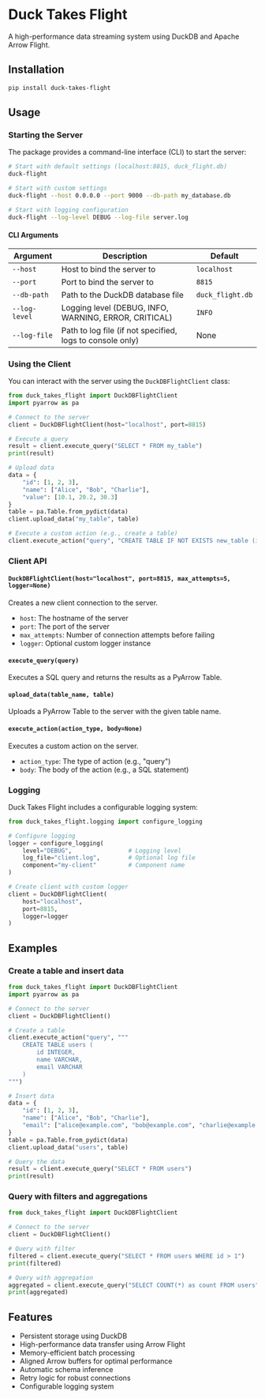 # Duck Takes Flight

A high-performance data streaming system using DuckDB and Apache Arrow Flight.

## Installation

```bash
pip install duck-takes-flight
```

## Usage

### Starting the Server

The package provides a command-line interface (CLI) to start the server:

```bash
# Start with default settings (localhost:8815, duck_flight.db)
duck-flight

# Start with custom settings
duck-flight --host 0.0.0.0 --port 9000 --db-path my_database.db

# Start with logging configuration
duck-flight --log-level DEBUG --log-file server.log
```

#### CLI Arguments

| Argument | Description | Default |
|----------|-------------|---------|
| `--host` | Host to bind the server to | `localhost` |
| `--port` | Port to bind the server to | `8815` |
| `--db-path` | Path to the DuckDB database file | `duck_flight.db` |
| `--log-level` | Logging level (DEBUG, INFO, WARNING, ERROR, CRITICAL) | `INFO` |
| `--log-file` | Path to log file (if not specified, logs to console only) | None |

### Using the Client

You can interact with the server using the `DuckDBFlightClient` class:

```python
from duck_takes_flight import DuckDBFlightClient
import pyarrow as pa

# Connect to the server
client = DuckDBFlightClient(host="localhost", port=8815)

# Execute a query
result = client.execute_query("SELECT * FROM my_table")
print(result)

# Upload data
data = {
    "id": [1, 2, 3],
    "name": ["Alice", "Bob", "Charlie"],
    "value": [10.1, 20.2, 30.3]
}
table = pa.Table.from_pydict(data)
client.upload_data("my_table", table)

# Execute a custom action (e.g., create a table)
client.execute_action("query", "CREATE TABLE IF NOT EXISTS new_table (id INT, name VARCHAR)")
```

### Client API

#### `DuckDBFlightClient(host="localhost", port=8815, max_attempts=5, logger=None)`

Creates a new client connection to the server.

- `host`: The hostname of the server
- `port`: The port of the server
- `max_attempts`: Number of connection attempts before failing
- `logger`: Optional custom logger instance

#### `execute_query(query)`

Executes a SQL query and returns the results as a PyArrow Table.

#### `upload_data(table_name, table)`

Uploads a PyArrow Table to the server with the given table name.

#### `execute_action(action_type, body=None)`

Executes a custom action on the server.
- `action_type`: The type of action (e.g., "query")
- `body`: The body of the action (e.g., a SQL statement)

### Logging

Duck Takes Flight includes a configurable logging system:

```python
from duck_takes_flight.logging import configure_logging

# Configure logging
logger = configure_logging(
    level="DEBUG",                # Logging level
    log_file="client.log",        # Optional log file
    component="my-client"         # Component name
)

# Create client with custom logger
client = DuckDBFlightClient(
    host="localhost", 
    port=8815,
    logger=logger
)
```

## Examples

### Create a table and insert data

```python
from duck_takes_flight import DuckDBFlightClient
import pyarrow as pa

# Connect to the server
client = DuckDBFlightClient()

# Create a table
client.execute_action("query", """
    CREATE TABLE users (
        id INTEGER,
        name VARCHAR,
        email VARCHAR
    )
""")

# Insert data
data = {
    "id": [1, 2, 3],
    "name": ["Alice", "Bob", "Charlie"],
    "email": ["alice@example.com", "bob@example.com", "charlie@example.com"]
}
table = pa.Table.from_pydict(data)
client.upload_data("users", table)

# Query the data
result = client.execute_query("SELECT * FROM users")
print(result)
```

### Query with filters and aggregations

```python
from duck_takes_flight import DuckDBFlightClient

# Connect to the server
client = DuckDBFlightClient()

# Query with filter
filtered = client.execute_query("SELECT * FROM users WHERE id > 1")
print(filtered)

# Query with aggregation
aggregated = client.execute_query("SELECT COUNT(*) as count FROM users")
print(aggregated)
```

## Features

- Persistent storage using DuckDB
- High-performance data transfer using Arrow Flight
- Memory-efficient batch processing
- Aligned Arrow buffers for optimal performance
- Automatic schema inference
- Retry logic for robust connections
- Configurable logging system